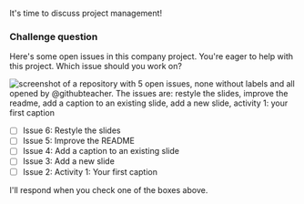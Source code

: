 It's time to discuss project management!

### Challenge question

Here's some open issues in this company project. You're eager to help with this project. Which issue should you work on?

![screenshot of a repository with 5 open issues, none without labels and all opened by @githubteacher. The issues are: restyle the slides, improve the readme, add a caption to an existing slide, add a new slide, activity 1: your first caption](https://user-images.githubusercontent.com/16547949/56059253-a84e5f80-5d31-11e9-8acf-6ff46729019b.png)

- [ ] Issue 6: Restyle the slides
- [ ] Issue 5: Improve the README
- [ ] Issue 4: Add a caption to an existing slide
- [ ] Issue 3: Add a new slide
- [ ] Issue 2: Activity 1: Your first caption

I'll respond when you check one of the boxes above. 
